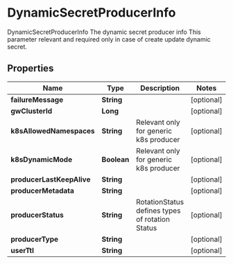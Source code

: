 

# DynamicSecretProducerInfo

DynamicSecretProducerInfo The dynamic secret producer info This parameter relevant and required only in case of create update dynamic secret.

## Properties

| Name | Type | Description | Notes |
|------------ | ------------- | ------------- | -------------|
|**failureMessage** | **String** |  |  [optional] |
|**gwClusterId** | **Long** |  |  [optional] |
|**k8sAllowedNamespaces** | **String** | Relevant only for generic k8s producer |  [optional] |
|**k8sDynamicMode** | **Boolean** | Relevant only for generic k8s producer |  [optional] |
|**producerLastKeepAlive** | **String** |  |  [optional] |
|**producerMetadata** | **String** |  |  [optional] |
|**producerStatus** | **String** | RotationStatus defines types of rotation Status |  [optional] |
|**producerType** | **String** |  |  [optional] |
|**userTtl** | **String** |  |  [optional] |



